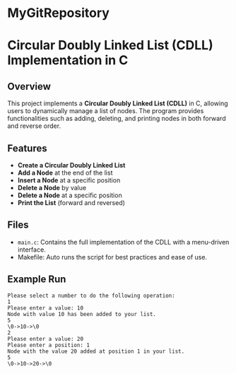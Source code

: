 # MyGitRepository

# Circular Doubly Linked List (CDLL) Implementation in C

## Overview
This project implements a **Circular Doubly Linked List (CDLL)** in C, allowing users to dynamically manage a list of nodes. The program provides functionalities such as adding, deleting, and printing nodes in both forward and reverse order.

## Features
- **Create a Circular Doubly Linked List**
- **Add a Node** at the end of the list
- **Insert a Node** at a specific position
- **Delete a Node** by value
- **Delete a Node** at a specific position
- **Print the List** (forward and reversed)

## Files
- `main.c`: Contains the full implementation of the CDLL with a menu-driven interface.
- Makefile: Auto runs the script for best practices and ease of use. 

## Example Run
```
Please select a number to do the following operation:
1
Please enter a value: 10
Node with value 10 has been added to your list.
5
\0->10->\0
2
Please enter a value: 20
Please enter a position: 1
Node with the value 20 added at position 1 in your list.
5
\0->10->20->\0
```

